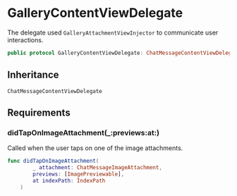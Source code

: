 # GalleryContentViewDelegate

The delegate used `GalleryAttachmentViewInjector` to communicate user interactions.

``` swift
public protocol GalleryContentViewDelegate: ChatMessageContentViewDelegate 
```

## Inheritance

`ChatMessageContentViewDelegate`

## Requirements

### didTapOnImageAttachment(\_:​previews:​at:​)

Called when the user taps on one of the image attachments.

``` swift
func didTapOnImageAttachment(
        _ attachment: ChatMessageImageAttachment,
        previews: [ImagePreviewable],
        at indexPath: IndexPath
    )
```

